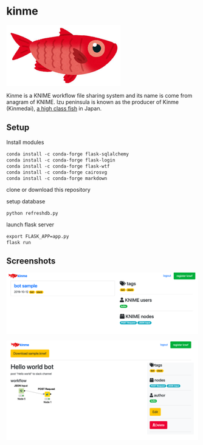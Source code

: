 # kinme

![kinme](images/kinme.png)

Kinme is a KNIME workflow file sharing system and its name is come from anagram of KNIME. Izu peninsula is known as the producer of Kinme (Kinmedai), [a high class fish](https://www.thesushigeek.com/the-sushi-geek/2016/01/17/kinmedai-%E9%87%91%E7%9B%AE%E9%AF%9B-splendid-alfonsino) in Japan.

## Setup

Install modules

    conda install -c conda-forge flask-sqlalchemy
    conda install -c conda-forge flask-login
    conda install -c conda-forge flask-wtf
    conda install -c conda-forge cairosvg
    conda install -c conda-forge markdown

clone or download this repository

setup database

    python refreshdb.py

launch flask server

    export FLASK_APP=app.py
    flask run

## Screenshots

![index](images/index.png)

![workflow](images/wf.png)

